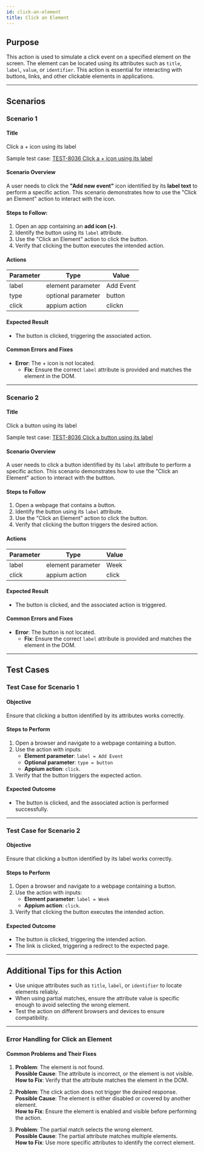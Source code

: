 ```yaml
---
id: click-an-element
title: Click an Element
---
```


## Purpose
This action is used to simulate a click event on a specified element on the screen. The element can be located using its attributes such as `title`, `label`, `value`, or `identifier`. This action is essential for interacting with buttons, links, and other clickable elements in applications.

---

## Scenarios

### Scenario 1

#### Title

Click a + icon using its label

Sample test case: [TEST-8036 Click a + icon using its label](https://zeuz.zeuz.ai/Home/ManageTestCases/Edit/TEST-8036/)

#### Scenario Overview
A user needs to click the **"Add new event"** icon identified by its **label text** to perform a specific action. This scenario demonstrates how to use the "Click an Element" action to interact with the icon.

#### Steps to Follow:
1. Open an app containing an **add icon (+)**.
2. Identify the button using its `label` attribute.
3. Use the "Click an Element" action to click the button.
4. Verify that clicking the button executes the intended action.

#### Actions

| Parameter   | Type    | Value    |
|-------------|---------|----------|
| label       | element parameter  | Add Event |
| type        | optional parameter | button    |
| click       | appium action     | clickn     |

#### Expected Result
- The button is clicked, triggering the associated action.

#### Common Errors and Fixes
- **Error**: The + icon is not located.
  - **Fix**: Ensure the correct `label` attribute is provided and matches the element in the DOM.

---

### Scenario 2

#### Title

Click a button using its label

Sample test case: [TEST-8036 Click a button using its label](https://zeuz.zeuz.ai/Home/ManageTestCases/Edit/TEST-8036/)

#### Scenario Overview
A user needs to click a button identified by its `label` attribute to perform a specific action. This scenario demonstrates how to use the "Click an Element" action to interact with the buttton.

#### Steps to Follow
1. Open a webpage that contains a button.
2. Identify the button using its `label` attribute.
3. Use the "Click an Element" action to click the button.
4. Verify that clicking the button triggers the desired action.

#### Actions

| Parameter    | Type      | Value     |
|--------------|-----------|-----------|
| label        | element parameter  | Week  |
| click        | appium action   | click   |

#### Expected Result
- The button is clicked, and the associated action is triggered.

#### Common Errors and Fixes
- **Error**: The button is not located.
  - **Fix**: Ensure the correct `label` attribute is provided and matches the element in the DOM.

---

## Test Cases

### Test Case for Scenario 1

#### Objective
Ensure that clicking a button identified by its attributes works correctly.

#### Steps to Perform
1. Open a browser and navigate to a webpage containing a button.
2. Use the action with inputs:
   - **Element parameter**: `label = Add Event`
   - **Optional parameter**: `type = button`
   - **Appium action**: `click`.
3. Verify that the button triggers the expected action.

#### Expected Outcome
- The button is clicked, and the associated action is performed successfully.

---

### Test Case for Scenario 2

#### Objective
Ensure that clicking a button identified by its label works correctly.

#### Steps to Perform
1. Open a browser and navigate to a webpage containing a button.
2. Use the action with inputs:
   - **Element parameter**: `label = Week`
   - **Appium action**: `click`.
3. Verify that clicking the button executes the intended action.

#### Expected Outcome
- The button is clicked, triggering the intended action.
- The link is clicked, triggering a redirect to the expected page.

---

## Additional Tips for this Action
- Use unique attributes such as `title`, `label`, or `identifier` to locate elements reliably.
- When using partial matches, ensure the attribute value is specific enough to avoid selecting the wrong element.
- Test the action on different browsers and devices to ensure compatibility.

---

### Error Handling for Click an Element

#### Common Problems and Their Fixes
1. **Problem**: The element is not found.  
   **Possible Cause**: The attribute is incorrect, or the element is not visible.  
   **How to Fix**: Verify that the attribute matches the element in the DOM.

2. **Problem**: The click action does not trigger the desired response.  
   **Possible Cause**: The element is either disabled or covered by another element.  
   **How to Fix**: Ensure the element is enabled and visible before performing the action.

3. **Problem**: The partial match selects the wrong element.  
   **Possible Cause**: The partial attribute matches multiple elements.  
   **How to Fix**: Use more specific attributes to identify the correct element.